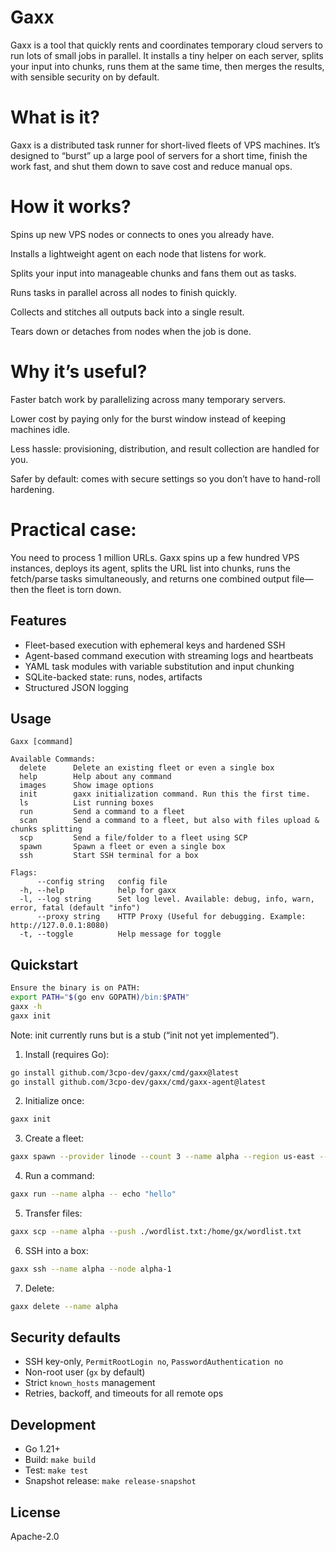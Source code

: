 # Gaxx
Gaxx is a tool that quickly rents and coordinates temporary cloud servers to run lots of small jobs in parallel. It installs a tiny helper on each server, splits your input into chunks, runs them at the same time, then merges the results, with sensible security on by default.

# What is it?
Gaxx is a distributed task runner for short-lived fleets of VPS machines. It’s designed to “burst” up a large pool of servers for a short time, finish the work fast, and shut them down to save cost and reduce manual ops.

# How it works?
Spins up new VPS nodes or connects to ones you already have.

Installs a lightweight agent on each node that listens for work.

Splits your input into manageable chunks and fans them out as tasks.

Runs tasks in parallel across all nodes to finish quickly.

Collects and stitches all outputs back into a single result.

Tears down or detaches from nodes when the job is done.

# Why it’s useful?
Faster batch work by parallelizing across many temporary servers.

Lower cost by paying only for the burst window instead of keeping machines idle.

Less hassle: provisioning, distribution, and result collection are handled for you.

Safer by default: comes with secure settings so you don’t have to hand-roll hardening.

# Practical case:
You need to process 1 million URLs. Gaxx spins up a few hundred VPS instances, deploys its agent, splits the URL list into chunks, runs the fetch/parse tasks simultaneously, and returns one combined output file—then the fleet is torn down.


## Features
- Fleet-based execution with ephemeral keys and hardened SSH
- Agent-based command execution with streaming logs and heartbeats
- YAML task modules with variable substitution and input chunking
- SQLite-backed state: runs, nodes, artifacts
- Structured JSON logging

## Usage
```
Gaxx [command]

Available Commands:
  delete      Delete an existing fleet or even a single box
  help        Help about any command
  images      Show image options
  init        gaxx initialization command. Run this the first time.
  ls          List running boxes
  run         Send a command to a fleet
  scan        Send a command to a fleet, but also with files upload & chunks splitting
  scp         Send a file/folder to a fleet using SCP
  spawn       Spawn a fleet or even a single box
  ssh         Start SSH terminal for a box

Flags:
      --config string   config file
  -h, --help            help for gaxx
  -l, --log string      Set log level. Available: debug, info, warn, error, fatal (default "info")
      --proxy string    HTTP Proxy (Useful for debugging. Example: http://127.0.0.1:8080)
  -t, --toggle          Help message for toggle
```

## Quickstart
```bash
Ensure the binary is on PATH:
export PATH="$(go env GOPATH)/bin:$PATH"
gaxx -h
gaxx init
```
Note: init currently runs but is a stub (“init not yet implemented”).


1. Install (requires Go):
```bash
go install github.com/3cpo-dev/gaxx/cmd/gaxx@latest
go install github.com/3cpo-dev/gaxx/cmd/gaxx-agent@latest
```
2. Initialize once:
```bash
gaxx init
```
3. Create a fleet:
```bash
gaxx spawn --provider linode --count 3 --name alpha --region us-east --image linode/ubuntu22.04 --size g6-nanode-1
```
4. Run a command:
```bash
gaxx run --name alpha -- echo "hello"
```
5. Transfer files:
```bash
gaxx scp --name alpha --push ./wordlist.txt:/home/gx/wordlist.txt
```
6. SSH into a box:
```bash
gaxx ssh --name alpha --node alpha-1
```
7. Delete:
```bash
gaxx delete --name alpha
```

## Security defaults
- SSH key-only, `PermitRootLogin no`, `PasswordAuthentication no`
- Non-root user (`gx` by default)
- Strict `known_hosts` management
- Retries, backoff, and timeouts for all remote ops

## Development
- Go 1.21+
- Build: `make build`
- Test: `make test`
- Snapshot release: `make release-snapshot`

## License
Apache-2.0


